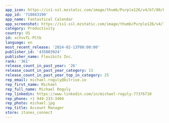 ```yaml
---
app_icon: https://is1-ssl.mzstatic.com/image/thumb/Purple126/v4/b7/80/87/b78087ec-3908-e8e2-2041-18f09da158a3/AppIcon-0-0-1x_U007emarketing-0-7-0-sRGB-85-220.png/1024x1024bb.png
app_id: '718043190'
app_name: Fantastical Calendar
app_screenshot: https://is1-ssl.mzstatic.com/image/thumb/Purple126/v4/7f/60/34/7f603471-a17c-f5ce-01a6-5f59943bb3bb/79ad2da5-d6e2-4b65-96f7-85e28cdd36b0_iphone65_Screen_1.png/1242x2688bb.png
category: Productivity
country: US
id: xcVvvTL-PCtb
language: en
most_recent_release: '2024-02-13T00:00:00'
publisher_id: '435003924'
publisher_name: Flexibits Inc.
rank: '361'
release_count_in_past_year: '26'
release_count_in_past_year_category: 13
release_count_in_past_year_top_in_category: 25
rep_email: michael.roguly@bitrise.io
rep_first_name: Michael
rep_full_name: Michael Roguly
rep_linkedin: https://www.linkedin.com/in/michael-roguly-77376710
rep_phone: +1 949-233-3404
rep_photo: michael.jpg
rep_title: Account Manager
store: itunes_connect
---
```

